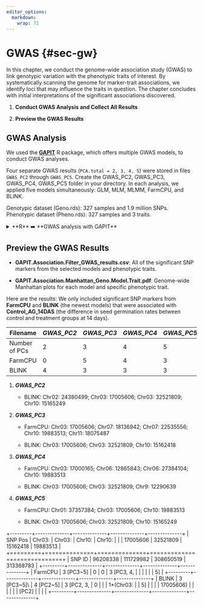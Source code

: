 ```yaml
---
editor_options: 
  markdown: 
    wrap: 72
---
```


# GWAS {#sec-gw}

<div class="rmdtip">
<p>In this chapter, we conduct the genome-wide association study (GWAS)
to link genotypic variation with the phenotypic traits of interest. By
systematically scanning the genome for marker-trait associations, we
identify loci that may influence the traits in question. The chapter
concludes with initial interpretations of the significant associations
discovered.</p>
</div>

1.  **Conduct GWAS Analysis and Collect All Results**

2.  **Preview the GWAS Results**

## **GWAS Analysis**

We used the [**GAPIT**](https://zzlab.net/GAPIT/gapit_help_document.pdf)
R package, which offers multiple GWAS models, to conduct GWAS analyses.

Four separate GWAS results (`PCA.total = 2, 3, 4, 5`) were stored in
files `GWAS_PC2` through `GWAS_PC5`. Create the GWAS_PC2, GWAS_PC3,
GWAS_PC4, GWAS_PC5 folder in your directory. In each analysis, we
applied five models simultaneously: GLM, MLM, MLMM, FarmCPU, and BLINK.

<div class="rmdnote">
<p>Genotypic dataset (Geno.rds): 327 samples and 1.9 million SNPs.
Phenotypic dataset (Pheno.rds): 327 samples and 3 traits.</p>
</div>

<details>

<summary>**R** ➡️ **GWAS analysis with GAPIT**</summary>

``` r
##### R CODES #####

# Set the working directory for initial setup
setwd("...change...")

# Load genotype and phenotype data
Geno = readRDS("Geno.rds")
Pheno = readRDS("Pheno.rds") 
# 3 traits: AG_14DAS; Control_AG_14DAS; Logit_Control_AG_14DAS

# Load the GAPIT library for GWAS analysis 
install.packages("devtools")
devtools::install_github("jiabowang/GAPIT", force = TRUE)
library(GAPIT)

# Set the working directory for GWAS_PC2 analysis
setwd("...change.../GWAS_PC2")

# Perform GWAS analysis using different models and 2 principal components
GAPIT = GAPIT(
  Y = Pheno,
  G = Geno,
  model = c("GLM", "MLM", "MLMM", "FarmCPU", "Blink"),
  PCA.total = 2,
  Multiple_analysis = TRUE)

# Set the working directory for GWAS_PC3 analysis
setwd("...change.../GWAS_PC3")

# Perform GWAS analysis using different models and 3 principal components
GAPIT = GAPIT(
  Y = Pheno,
  G = Geno,
  model = c("GLM", "MLM", "MLMM", "FarmCPU", "Blink"),
  PCA.total = 3,
  Multiple_analysis = TRUE)

# Set the working directory for GWAS_PC4 analysis
setwd("...change.../GWAS_PC4")

# Perform GWAS analysis using different models and 4 principal components
GAPIT = GAPIT(
  Y = Pheno,
  G = Geno,
  model = c("GLM", "MLM", "MLMM", "FarmCPU", "Blink"),
  PCA.total = 4,
  Multiple_analysis = TRUE)

# Set the working directory for GWAS_PC5 analysis
setwd("...change.../GWAS_PC5")

# Perform GWAS analysis using different models and 5 principal components
GAPIT = GAPIT(
  Y = Pheno,
  G = Geno,
  model = c("GLM", "MLM", "MLMM", "FarmCPU", "Blink"),
  PCA.total = 5,
  Multiple_analysis = TRUE)
```

</details>

## **Preview the GWAS Results**

-   **GAPIT.Association.Filter_GWAS_results.csv**: All of the
    significant SNP markers from the selected models and phenotypic
    traits.

-   **GAPIT.Association.Manhattan_Geno.Model.Trait.pdf**: Genome-wide
    Manhattan plots for each model and specific phenotypic trait.

Here are the results: We only included significant SNP markers from
**FarmCPU** and **BLINK** (the newest models) that were associated with
**Control_AG_14DAS** (the difference in seed germination rates between
control and treatment groups at 14 days).

| Filename      | *GWAS_PC2* | *GWAS_PC3* | *GWAS_PC4* | *GWAS_PC5* |
|---------------|------------|------------|------------|------------|
| Number of PCs | 2          | 3          | 4          | 5          |
| FarmCPU       | 0          | 5          | 4          | 3          |
| BLINK         | 4          | 3          | 3          | 3          |

1.  ***GWAS_PC2***

    -   BLINK: Chr02: 24380499; Chr03: 17005606; Chr03: 32521809; Chr10:
        15165249

2.  ***GWAS_PC3***

    -   FarmCPU: Chr03: 17005606; Chr07: 18136942; Chr07: 22535556;
        Chr10: 19883513; Chr11: 18075487

    -   BLINK: Chr03: 17005606; Chr03: 32521809; Chr10: 15162418

3.  ***GWAS_PC4***

    -   FarmCPU: Chr03: 17000165; Chr06: 12865843; Chr06: 27384104;
        Chr10: 19883513

    -   BLINK: Chr03: 17005606; Chr03: 32521809; Chr9: 12290639

4.  ***GWAS_PC5***

    -   FarmCPU: Chr01: 37357384; Chr03: 17005606; Chr10: 19883513

    -   BLINK: Chr03: 17005606; Chr03: 32521809; Chr10: 15165249

+---------+--------------+--------------+--------------+--------------+
| SNP Pos | Chr03:       | Chr03:       | Chr10:       | Chr10:       |
|         | 17005606     | 32521809     | 15162418     | 19883513     |
+=========+==============+==============+==============+==============+
| SNP ID  | 96208338     | 111729982    | 308650519    | 313368783    |
+---------+--------------+--------------+--------------+--------------+
| FarmCPU | 3 [PC3\~5]   | 0            | 0            | 3 [PC3, 4,   |
|         |              |              |              | 5]           |
+---------+--------------+--------------+--------------+--------------+
| BLINK   | 3 [PC3\~5]\  | 4 [PC2\~5]   | 3 [PC2, 3,   | 0            |
|         | 1\*(Chr03:   |              | 5]           |              |
|         | 17005606)    |              |              |              |
|         | [PC2]        |              |              |              |
+---------+--------------+--------------+--------------+--------------+
